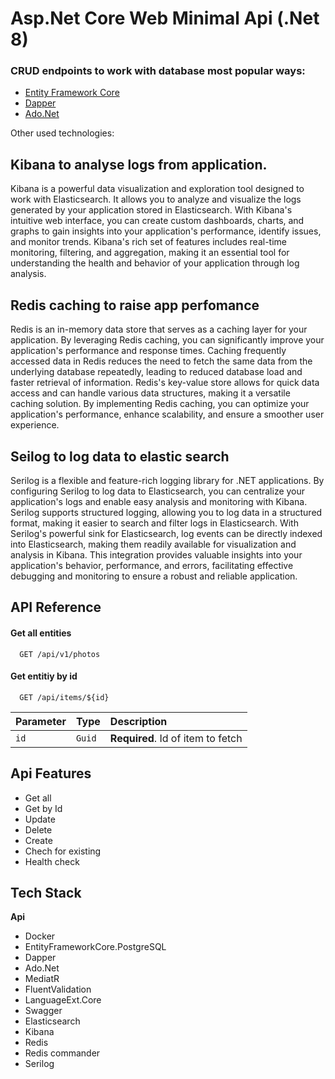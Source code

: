 
# Asp.Net Core Web Minimal Api (.Net 8)




 ### CRUD endpoints to work with database most popular ways:

 - [Entity Framework Core](https://learn.microsoft.com/en-us/ef/core/)
 - [Dapper](https://www.learndapper.com/)
 - [Ado.Net](https://learn.microsoft.com/en-us/dotnet/framework/data/adonet/ado-net-overview)

Other used technologies:
 ## Kibana to analyse logs from application.
 Kibana is a powerful data visualization and exploration tool designed to work with Elasticsearch. It allows you to analyze and visualize the logs generated by your application stored in Elasticsearch. With Kibana's intuitive web interface, you can create custom dashboards, charts, and graphs to gain insights into your application's performance, identify issues, and monitor trends. Kibana's rich set of features includes real-time monitoring, filtering, and aggregation, making it an essential tool for understanding the health and behavior of your application through log analysis.
 ## Redis caching to raise app perfomance
 Redis is an in-memory data store that serves as a caching layer for your application. By leveraging Redis caching, you can significantly improve your application's performance and response times. Caching frequently accessed data in Redis reduces the need to fetch the same data from the underlying database repeatedly, leading to reduced database load and faster retrieval of information. Redis's key-value store allows for quick data access and can handle various data structures, making it a versatile caching solution. By implementing Redis caching, you can optimize your application's performance, enhance scalability, and ensure a smoother user experience.
 ## Seilog to log data to elastic search
Serilog is a flexible and feature-rich logging library for .NET applications. By configuring Serilog to log data to Elasticsearch, you can centralize your application's logs and enable easy analysis and monitoring with Kibana. Serilog supports structured logging, allowing you to log data in a structured format, making it easier to search and filter logs in Elasticsearch. With Serilog's powerful sink for Elasticsearch, log events can be directly indexed into Elasticsearch, making them readily available for visualization and analysis in Kibana. This integration provides valuable insights into your application's behavior, performance, and errors, facilitating effective debugging and monitoring to ensure a robust and reliable application.


## API Reference

#### Get all entities

```http
  GET /api/v1/photos
```


#### Get entitiy by id

```http
  GET /api/items/${id}
```

| Parameter | Type     | Description                       |
| :-------- | :------- | :-------------------------------- |
| `id`      | `Guid` | **Required**. Id of item to fetch |




## Api Features

- Get all 
- Get by Id
- Update 
- Delete
- Create
- Chech for existing
- Health check


## Tech Stack

**Api** 
- Docker
- EntityFrameworkCore.PostgreSQL
- Dapper
- Ado.Net 
- MediatR 
- FluentValidation
- LanguageExt.Core
- Swagger
- Elasticsearch
- Kibana
- Redis
- Redis commander
- Serilog

